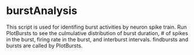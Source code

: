 # burstAnalysis

This script is used for identifing burst activities by neuron spike train.
Run PlotBursts to see the culmulative distribution of burst duration, # of spikes in the burst, firing rate in the burst, and interburst intervals.
findbursts and bursts are called by PlotBursts.
